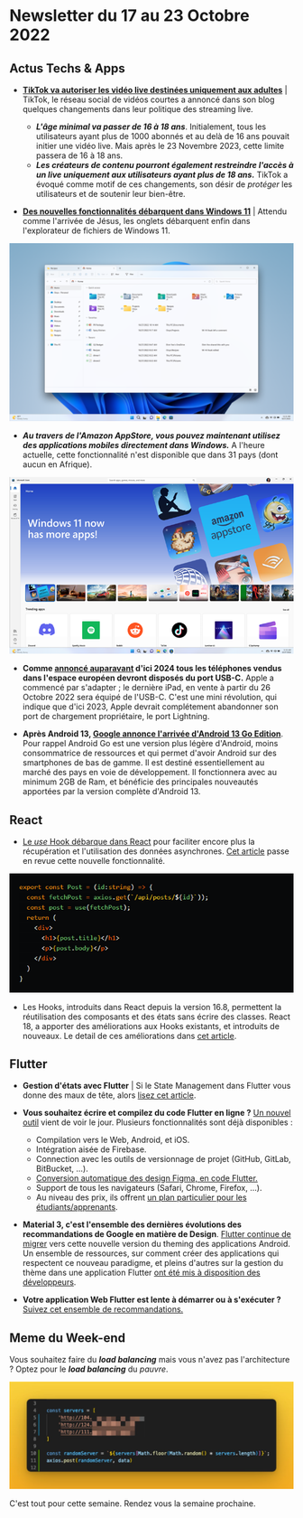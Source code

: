 # Newsletter du 17 au 23 Octobre 2022

## Actus Techs & Apps

- **[TikTok va autoriser les vidéo live destinées uniquement aux adultes](https://newsroom.tiktok.com/en-us/enhancing-the-live-community-experience)** | TikTok, le réseau social de vidéos courtes a annoncé dans son blog quelques changements dans leur politique des streaming live.
  - ***L'âge minimal va passer de 16 à 18 ans***. Initialement, tous les utilisateurs ayant plus de 1000 abonnés et au delà de 16 ans pouvait initier une vidéo live. Mais après le 23 Novembre 2023, cette limite passera de 16 à 18 ans.
  - ***Les créateurs de contenu pourront également restreindre l'accès à un live uniquement aux utilisateurs ayant plus de 18 ans.***
TikTok a évoqué comme motif de ces changements, son désir de *protéger* les utilisateurs et de soutenir leur bien-être.

- **[Des nouvelles fonctionnalités débarquent dans Windows 11](https://blogs.windows.com/windowsexperience/2022/10/18/making-the-everyday-easier-with-new-experiences-available-in-windows-11/)** | Attendu comme l'arrivée de Jésus, les onglets débarquent enfin dans l'explorateur de fichiers de Windows 11.

![Enfin les onglets, dans Windows 11.](https://github.com/bienvenuelisis/newsletter/raw/main/images/win11-tabs.webp)

- ***Au travers de l'Amazon AppStore, vous pouvez maintenant utilisez des applications mobiles directement dans Windows.*** A l'heure actuelle, cette fonctionnalité n'est disponible que dans 31 pays (dont aucun en Afrique).

![Windows & Amazon AppStore](https://github.com/bienvenuelisis/newsletter/raw/main/images/amazon-appstore-on-windows.webp)

- **Comme [annoncé auparavant](https://github.com/bienvenuelisis/newsletter/blob/main/10-22_october2022/03-10.md) d'ici 2024 tous les téléphones vendus dans l'espace européen devront disposés du port USB-C.** Apple a commencé par s'adapter ; le dernière iPad, en vente à partir du 26 Octobre 2022 sera équipé de l'USB-C. C'est une mini révolution, qui indique que d'ici 2023, Apple devrait complétement abandonner son port de chargement propriétaire, le port Lightning.

- **Après Android 13, [Google annonce l'arrivée d'Android 13 Go Edition](https://blog.google/products/android/android-13-go-edition/)**. Pour rappel Android Go est une version plus légère d'Android, moins consommatrice de ressources et qui permet d'avoir Android sur des smartphones de bas de gamme. Il est destiné essentiellement au marché des pays en voie de développement. Il fonctionnera avec au minimum 2GB de Ram, et bénéficie des principales nouveautés apportées par la version complète d'Android 13.

## React

- [Le *use* Hook débarque dans React](https://github.com/acdlite/rfcs/blob/first-class-promises/text/0000-first-class-support-for-promises.md) pour faciliter encore plus la récupération et l'utilisation des données asynchrones.  [Cet article](https://dev.to/dayvster/react-just-got-even-more-awesome-f15) passe en revue cette nouvelle fonctionnalité.

![Un nouveau Hook débarque dans React](https://github.com/bienvenuelisis/newsletter/raw/main/images/react-use-hook-implementation.png)

- Les Hooks, introduits dans React depuis la version 16.8, permettent la réutilisation des composants et des états sans écrire des classes. React 18, a apporter des améliorations aux Hooks existants, et introduits de nouveaux. Le detail de ces améliorations dans [cet article](https://simranraj8.medium.com/a-guide-to-react-18-hooks-27bce771a0d3).

## Flutter

- **Gestion d'états avec Flutter** | Si le State Management dans Flutter vous donne des maux de tête, alors [lisez cet article](https://blog.codemagic.io/flutter-state-management-part-1/).
- **Vous souhaitez écrire et compilez du code Flutter en ligne ?** [Un nouvel outil](https://flutlab.io/) vient de voir le jour. Plusieurs fonctionnalités sont déjà disponibles :
  - Compilation vers le Web, Android, et iOS.
  - Intégration aisée de Firebase.
  - Connection avec les outils de versionnage de projet (GitHub, GitLab, BitBucket, ...).
  - [Conversion automatique des design Figma, en code Flutter.](https://flutlab.io/profile?f2f=true)
  - Support de tous les navigateurs (Safari, Chrome, Firefox, ...).
  - Au niveau des prix, ils offrent [un plan particulier pour les étudiants/apprenants](https://flutlab.io/pricing).
- **Material 3, c'est l'ensemble des dernières évolutions des recommandations de Google en matière de Design**. [Flutter continue de migrer](https://github.com/flutter/flutter/issues/91605) vers cette nouvelle version du theming des applications Android. Un ensemble de ressources, sur comment créer des applications qui respectent ce nouveau paradigme, et pleins d'autres sur la gestion du thème dans une application Flutter [ont été mis à disposition des développeurs](https://m3.material.io/develop/flutter).

- **Votre application Web Flutter est lente à démarrer ou à s'exécuter ?** [Suivez cet ensemble de recommandations.](https://medium.com/@fintasys/speed-up-your-flutter-web-app-42969c36104b)

## Meme du Week-end

Vous souhaitez faire du ***load balancing*** mais vous n'avez pas l'architecture ? Optez pour le ***load balancing*** du *pauvre*.

![Load Balancing du Pauvre](https://github.com/bienvenuelisis/newsletter/raw/main/images/load-balancing-on-client.jpg)

C'est tout pour cette semaine. Rendez vous la semaine prochaine.
